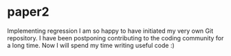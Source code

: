 # paper2
Implementing regression 
I am so happy to have initiated my very own Git repository.
I have been postponing contributing to the coding community for a long time.
Now I will spend my time writing useful code :)
